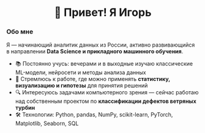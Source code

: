 <h1 align="center">👋 Привет! Я Игорь</h1>

### Обо мне

Я — начинающий аналитик данных из России, активно развивающийся в направлении **Data Science и прикладного машинного обучения**.

- 📚 Постоянно учусь: вечерами и в выходные изучаю классические ML-модели, нейросети и методы анализа данных  
- 💼 Стремлюсь к работе, где можно применять **статистику, визуализацию и гипотезы** для принятия решений  
- 🔍 Интересуюсь задачами компьютерного зрения — сейчас работаю над собственным проектом по **классификации дефектов ветряных турбин**  
- 🛠 Технологии: Python, pandas, NumPy, scikit-learn, PyTorch, Matplotlib, Seaborn, SQL
